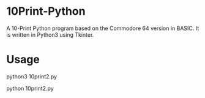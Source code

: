 # 10Print-Python
A 10-Print Python program based on the Commodore 64 version in BASIC. It is written in Python3 using Tkinter.

# Usage
python3 10print2.py

python 10print2.py
